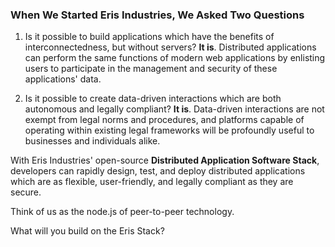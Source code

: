 ### When We Started Eris Industries, We Asked Two Questions

1) Is it possible to build applications which have the benefits of interconnectedness, but without servers? **It is**. Distributed applications can perform the same functions of modern web applications by enlisting users to participate in the management and security of these applications' data.

2) Is it possible to create data-driven interactions which are both autonomous and legally compliant? **It is**. Data-driven interactions are not exempt from legal norms and procedures, and platforms capable of operating within existing legal frameworks will be profoundly useful to businesses and individuals alike.

With Eris Industries' open-source **Distributed Application Software Stack**, developers can rapidly design, test, and deploy distributed applications which are as flexible, user-friendly, and legally compliant as they are secure.

Think of us as the node.js of peer-to-peer technology.

What will you build on the Eris Stack?
